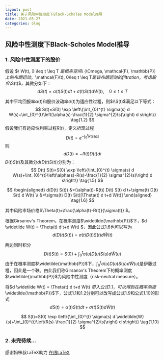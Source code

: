 ```yaml
---
layout: post
title: 关于风险中性测度下Black-Scholes Model推导
date: 2021-05-27
categories: blog
---
```


## 风险中性测度下Black-Scholes Model推导


### 1. 风险中性测度下的股价

假设 $\ W(t), 0 \leq t \leq T $是概率空间$\ (\Omega, \mathcal{F}, \mathbb{P})$上的布朗运动，$\mathcal{F}(t), 0\leq t \leq T$是该布朗运动的filtration，考虑股价$\\S(t)$，其微分如下：
$$
d S(t)=\alpha(t) S(t) d t+\sigma(t) S(t) d W(t), \quad 0 \leq t \leq T  \tag{1.1}
$$

其中平均回报率$\alpha(t)$和股价波动率$\sigma(t)$为适应性过程，则$\\S(t)$满足以下等式：
$$
S(t)=S(0) \exp \left\{\int_{0}^{t} \sigma(s) d W(s)+\int_{0}^{t}\left(\alpha(s)-\frac{1}{2} \sigma^{2}(s)\right) d s\right\} \tag{1.2}
$$
假设我们有适应性利率过程$R(t)$，定义折现过程
$$
D(t)=e^{-\int_{0}^{t} R(s) d s} \tag{1.3}
$$
则
$$
d D(t)=-R(t) D(t) d t \tag{1.4}
$$
$D(t)S(t)$及其微分$d (D(t)S(t))$分别为：
$$
D(t) S(t)=S(0) \exp \left\{\int_{0}^{t} \sigma(s) d W(s)+\int_{0}^{t}\left(\alpha(s)-R(s)-\frac{1}{2} \sigma^{2}(s)\right) d s\right\} \tag{1.5}
$$

$$
\begin{aligned}
d(D(t) S(t)) &=(\alpha(t)-R(t)) D(t) S(t) d t+\sigma(t) D(t) S(t) d W(t) \\
&=\sigma(t) D(t) S(t)[\Theta(t) d t+d W(t)]
\end{aligned} \tag{1.6}
$$

其中风险市场价格$\Theta(t)=\frac{\alpha(t)-R(t)}{\sigma(t)} $。

根据Girsanov's Theorem，在概率测度$\widetilde{\mathbb{P}}$下，$d \widetilde W(t) = \Theta(t) d t+d W(t) $，因此公式1.6也可以写为
$$
d (D(t)S(t)) = \sigma(t) D(t) S(t) d \widetilde W(t) \tag{1.7}
$$

两边同时积分
$$
D(t) S(t)=S(0)+\int_{0}^{t} \sigma(u) D(u) S(u) d \widetilde{W}(u) \tag{1.8}
$$
由于在概率测度$\widetilde{\mathbb{P}}$下，$\int_{0}^{t} \sigma(u) D(u) S(u) d \widetilde{W}(u)$是伊藤过程，因此是一个鞅。由此我们称Girsanov's Theorem下的概率测度$\widetilde{\mathbb{P}}$为风险中性测度（risk-neutral measure）。

将$d \widetilde W(t) = \Theta(t) d t+d W(t) $带入公式1.1，可以得到在概率测度$\widetilde{\mathbb{P}}$下，公式1.1和1.2分别可以改写成公式1.9和公式1.10的形式
$$
d S(t)=\alpha(t) S(t) d t+\sigma(t) S(t) d \widetilde W(t) \tag{1.9}
$$

$$
S(t)=S(0) \exp \left\{\int_{0}^{t} \sigma(s) d \widetilde{W}(s)+\int_{0}^{t}\left(R(s)-\frac{1}{2} \sigma^{2}(s)\right) d s\right\} \tag{1.10}
$$

### 2. 未完待续...



感谢妈咪叔LaTeX助力 [在线LaTeX](https://www.latexlive.com)











